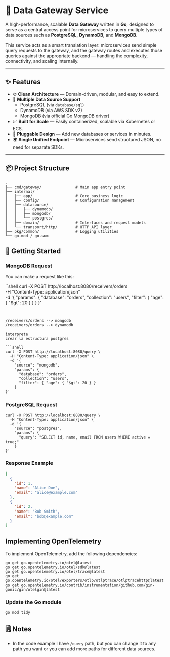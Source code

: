 # 🔗 Data Gateway Service

A high-performance, scalable **Data Gateway** written in **Go**, designed to serve as a central access point for microservices to query multiple types of data sources such as **PostgreSQL**, **DynamoDB**, and **MongoDB**.

This service acts as a smart translation layer: microservices send simple query requests to the gateway, and the gateway routes and executes those queries against the appropriate backend — handling the complexity, connectivity, and scaling internally.

---

## ✨ Features

- ⚙️ **Clean Architecture** — Domain-driven, modular, and easy to extend.
- 📡 **Multiple Data Source Support**
    - PostgreSQL (via `database/sql`)
    - DynamoDB (via AWS SDK v2)
    - MongoDB (via official Go MongoDB driver)
- 📈 **Built for Scale** — Easily containerized, scalable via Kubernetes or ECS.
- 🚀 **Pluggable Design** — Add new databases or services in minutes.
- 🌍 **Single Unified Endpoint** — Microservices send structured JSON, no need for separate SDKs.

---

## 📦 Project Structure

```text
.
├── cmd/gateway/               # Main app entry point
├── internal/
│   ├── app/                   # Core business logic
│   ├── config/                # Configuration management
│   ├── datasource/
│   │   ├── dynamodb/
│   │   ├── mongodb/
│   │   └── postgres/
│   ├── domain/                # Interfaces and request models
│   └── transport/http/        # HTTP API layer
├── pkg/common/                # Logging utilities
└── go.mod / go.sum
```

## 🚀 Getting Started

### MongoDB Request

You can make a request like this:

``shell
curl -X POST http://localhost:8080/receivers/orders \
-H "Content-Type: application/json" \
-d '{
"params": {
"database": "orders",
"collection": "users",
"filter": { "age": { "$gt": 20 } }
}
}'
```


/receivers/orders --> mongodb
/receivers/orders --> dynamodb

interprete
crear la estructura postgres

```shell
curl -X POST http://localhost:8080/query \
  -H "Content-Type: application/json" \
  -d '{
    "source": "mongodb",
    "params": {
      "database": "orders",
      "collection": "users",
      "filter": { "age": { "$gt": 20 } }
    }
}'
```

### PostgreSQL Request

```shell
curl -X POST http://localhost:8080/query \
  -H "Content-Type: application/json" \
  -d '{
    "source": "postgres",
    "params": {
      "query": "SELECT id, name, email FROM users WHERE active = true;"
    }
}'
```

### Response Example

```json
[
  {
    "id": 1,
    "name": "Alice Doe",
    "email": "alice@example.com"
  },
  {
    "id": 2,
    "name": "Bob Smith",
    "email": "bob@example.com"
  }
]
```

## Implementing OpenTelemetry

To implement OpenTelemetry, add the following dependencies:

```shell
go get go.opentelemetry.io/otel@latest
go get go.opentelemetry.io/otel/sdk@latest
go get go.opentelemetry.io/otel/trace@latest
go get go.opentelemetry.io/otel/exporters/otlp/otlptrace/otlptracehttp@latest
go get go.opentelemetry.io/contrib/instrumentation/github.com/gin-gonic/gin/otelgin@latest
```

### Update the Go module

```shell
go mod tidy
```

## 🗒️ Notes

- In the code example I have `/query` path, but you can change it to any path you want or you can add more paths for different data sources.